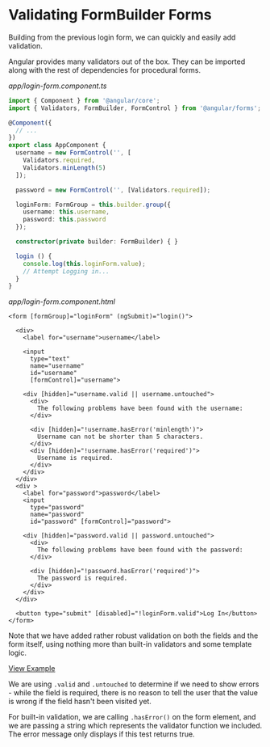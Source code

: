 # Validating FormBuilder Forms

Building from the previous login form, we can quickly and easily add validation.

Angular provides many validators out of the box. They can be imported along with the rest of dependencies for procedural forms.

_app/login-form.component.ts_

```typescript
import { Component } from '@angular/core';
import { Validators, FormBuilder, FormControl } from '@angular/forms';

@Component({
  // ...
})
export class AppComponent {
  username = new FormControl('', [
    Validators.required,
    Validators.minLength(5)
  ]);

  password = new FormControl('', [Validators.required]);

  loginForm: FormGroup = this.builder.group({
    username: this.username,
    password: this.password
  });

  constructor(private builder: FormBuilder) { }

  login () {
    console.log(this.loginForm.value);
    // Attempt Logging in...
  }
}
```

_app/login-form.component.html_

```markup
<form [formGroup]="loginForm" (ngSubmit)="login()">

  <div>
    <label for="username">username</label>

    <input
      type="text"
      name="username"
      id="username"
      [formControl]="username">

    <div [hidden]="username.valid || username.untouched">
      <div>
        The following problems have been found with the username:
      </div>

      <div [hidden]="!username.hasError('minlength')">
        Username can not be shorter than 5 characters.
      </div>
      <div [hidden]="!username.hasError('required')">
        Username is required.
      </div>
    </div>
  </div>
  <div >
    <label for="password">password</label>
    <input
      type="password"
      name="password"
      id="password" [formControl]="password">

    <div [hidden]="password.valid || password.untouched">
      <div>
        The following problems have been found with the password:
      </div>

      <div [hidden]="!password.hasError('required')">
        The password is required.
      </div>
    </div>
  </div>

  <button type="submit" [disabled]="!loginForm.valid">Log In</button>
</form>
```

Note that we have added rather robust validation on both the fields and the form itself, using nothing more than built-in validators and some template logic.

[View Example](https://plnkr.co/edit/TjpNF7?p=preview)

We are using `.valid` and `.untouched` to determine if we need to show errors - while the field is required, there is no reason to tell the user that the value is wrong if the field hasn't been visited yet.

For built-in validation, we are calling `.hasError()` on the form element, and we are passing a string which represents the validator function we included. The error message only displays if this test returns true.

